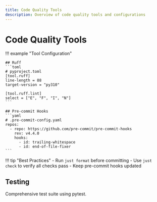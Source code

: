 ```yaml
---
title: Code Quality Tools
description: Overview of code quality tools and configurations
---
```


# Code Quality Tools

!!! example "Tool Configuration"

    ## Ruff
    ```toml
    # pyproject.toml
    [tool.ruff]
    line-length = 88
    target-version = "py310"

    [tool.ruff.lint]
    select = ["E", "F", "I", "N"]
    ```

    ## Pre-commit Hooks
    ```yaml
    # .pre-commit-config.yaml
    repos:
      - repo: https://github.com/pre-commit/pre-commit-hooks
        rev: v4.4.0
        hooks:
          - id: trailing-whitespace
          - id: end-of-file-fixer
    ```

!!! tip "Best Practices" - Run `just format` before committing - Use `just check` to verify all checks pass - Keep pre-commit hooks updated

## Testing

Comprehensive test suite using pytest.
